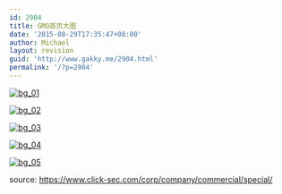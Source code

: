 ```yaml
---
id: 2904
title: GMO首页大图
date: '2015-08-29T17:35:47+08:00'
author: Michael
layout: revision
guid: 'http://www.gakky.me/2904.html'
permalink: '/?p=2904'
---
```


[![bg_01](http://www.yui-aragaki.org/wp-content/uploads/2015/08/bg_01.jpg)](http://www.yui-aragaki.org/wp-content/uploads/2015/08/bg_01.jpg)

[![bg_02](http://www.yui-aragaki.org/wp-content/uploads/2015/08/bg_02.jpg)](http://www.yui-aragaki.org/wp-content/uploads/2015/08/bg_02.jpg)

[![bg_03](http://www.yui-aragaki.org/wp-content/uploads/2015/08/bg_03.jpg)](http://www.yui-aragaki.org/wp-content/uploads/2015/08/bg_03.jpg)

[![bg_04](http://www.yui-aragaki.org/wp-content/uploads/2015/08/bg_04.jpg)](http://www.yui-aragaki.org/wp-content/uploads/2015/08/bg_04.jpg)

[![bg_05](http://www.yui-aragaki.org/wp-content/uploads/2015/08/bg_05.jpg)](http://www.yui-aragaki.org/wp-content/uploads/2015/08/bg_05.jpg)

source: https://www.click-sec.com/corp/company/commercial/special/